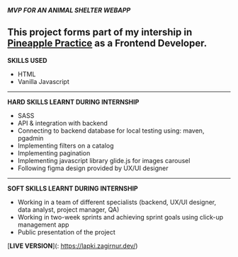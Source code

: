 **_MVP FOR AN ANIMAL SHELTER WEBAPP_**

This project forms part of my intership in [Pineapple Practice](https://pnpl.site/) as a Frontend Developer.
-----------------------------------------------------

**SKILLS USED**
- HTML
- Vanilla Javascript
-----------------------------------------------------

**HARD SKILLS LEARNT DURING INTERNSHIP**
- SASS
- API & integration with backend
- Connecting to backend database for local testing using: maven, pgadmin
- Implementing filters on a catalog
- Implementing pagination
- Implementing javascript library glide.js for images carousel
- Following figma design provided by UX/UI designer
-----------------------------------------------------

**SOFT SKILLS LEARNT DURING INTERNSHIP**
- Working in a team of different specialists (backend, UX/UI designer, data analyst, project manager, QA)
- Working in two-week sprints and achieving sprint goals using click-up management app
- Public presentation of the project


[**LIVE VERSION**](: https://lapki.zagirnur.dev/)
